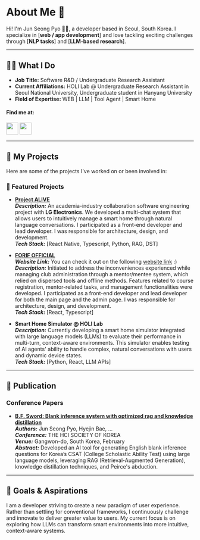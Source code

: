 # About Me 👋  

Hi! I'm Jun Seong Pyo 🙋‍♂️, a developer based in Seoul, South Korea. I specialize in [**web / app development**] and love tackling exciting challenges through [**NLP tasks**] and [**LLM-based research**].  

---  

## 👨‍💻 What I Do  

- **Job Title:** Software R&D / Undergraduate Research Assistant  
- **Current Affiliations:** HOLI Lab @ Undergraduate Research Assistant in Seoul National University, Undergraduate student in Hanyang University
- **Field of Expertise:** WEB | LLM | Tool Agent | Smart Home 

#### Find me at:
<div style={{ display: "flex", flex-direction: "row", gap: 16, align-items: "center" }}>
    <a href="https://www.linkedin.com/in/%EC%A4%80%EC%84%B1-%ED%91%9C-760086267" target="_blank"><img width="32" height="32" src="https://github.com/user-attachments/assets/fa839108-1f9c-4683-9b95-eab1d33f8f93" /></a>
    <a href="https://github.com/standardwish/standardwish" target="_blank"><img width="32" height="32" src="https://github.com/user-attachments/assets/4b91e83d-fbcc-4ca8-857c-a5924428f4db" /></a>
</div>  

---  

## 🌟 My Projects  

Here are some of the projects I've worked on or been involved in:  

### 🚀 Featured Projects  

- **[Project ALIVE](https://github.com/SWE-ALIVE)**    
  **_Description:_** An academia-industry collaboration software engineering project with **LG Electronics**. We developed a multi-chat system that allows users to intuitively manage a smart home through natural language conversations. I participated as a front-end developer and lead developer. I was responsible for architecture, design, and development.    
  **_Tech Stack:_** [React Native, Typescript, Python, RAG, DST]  

- **[FORIF OFFICIAL](https://github.com/forif-npo/forif-official)**  
  **_Website Link:_** You can check it out on the following [website link](https://forif.org) :)    
  **_Description:_** Initiated to address the inconveniences experienced while managing club administration through a mentor/mentee system, which relied on dispersed tools and offline methods. Features related to course registration, mentor-related tasks, and management functionalities were developed. I participated as a front-end developer and lead developer for both the main page and the admin page. I was responsible for architecture, design, and development.  
  **_Tech Stack:_** [React, Typescript]    

- **Smart Home Simulator @ HOLI Lab**  
  **_Description:_** Currently developing a smart home simulator integrated with large language models (LLMs) to evaluate their performance in multi-turn, context-aware environments. This simulator enables testing of AI agents' ability to handle complex, natural conversations with users and dynamic device states.  
  **_Tech Stack:_** [Python, React, LLM APIs]  

---  

## 📖 Publication  

### Conference Papers  
- **[B.F. Sword: Blank inference system with optimized rag and knowledge distillation](https://www.dbpia.co.kr/journal/articleDetail?nodeId=NODE11714611)**    
  **_Authors:_** Jun Seong Pyo, Hyejin Bae, ...    
  **_Conference:_** THE HCI SOCIETY OF KOREA    
  **_Venue:_** Gangwon-do, South Korea, February    
  **_Abstract:_** Developed an AI tool for generating English blank inference questions for Korea’s CSAT (College Scholastic Ability Test) using large language models, leveraging RAG (Retrieval-Augmented Generation), knowledge distillation techniques, and Peirce's abduction.  

---  

## 🎯 Goals & Aspirations  

I am a developer striving to create a new paradigm of user experience. Rather than settling for conventional frameworks, I continuously challenge and innovate to deliver greater value to users. My current focus is on exploring how LLMs can transform smart environments into more intuitive, context-aware systems.  
